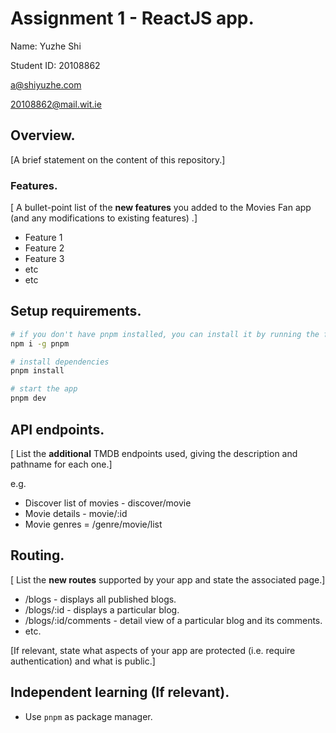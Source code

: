 # Assignment 1 - ReactJS app.

Name: Yuzhe Shi

Student ID: 20108862

[a@shiyuzhe.com](mailto:a@shiyuzhe.com)

[20108862@mail.wit.ie](mailto:20108862@mail.wit.ie)

## Overview.

[A brief statement on the content of this repository.]

### Features.

[ A bullet-point list of the __new features__ you added to the Movies Fan app (and any modifications to existing features) .]

- Feature 1
- Feature 2
- Feature 3
- etc
- etc

## Setup requirements.

```bash
# if you don't have pnpm installed, you can install it by running the following command.
npm i -g pnpm

# install dependencies
pnpm install

# start the app
pnpm dev
```

## API endpoints.

[ List the __additional__ TMDB endpoints used, giving the description and pathname for each one.]

e.g.

- Discover list of movies - discover/movie
- Movie details - movie/:id
- Movie genres = /genre/movie/list

## Routing.

[ List the __new routes__ supported by your app and state the associated page.]

- /blogs - displays all published blogs.
- /blogs/:id - displays a particular blog.
- /blogs/:id/comments - detail view of a particular blog and its comments.
- etc.

[If relevant, state what aspects of your app are protected (i.e. require authentication) and what is public.]

## Independent learning (If relevant).

<!-- Itemize the technologies/techniques you researched independently and adopted in your project,
i.e. aspects not covered in the lectures/labs. Include the source code filenames that illustrate these
(we do not require code excerpts) and provide references to the online resources that helped you (articles/blogs). -->

+ Use `pnpm` as package manager.